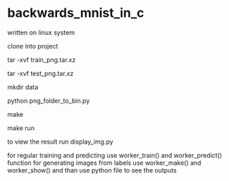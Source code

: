 # backwards_mnist_in_c
written on linux system

clone into project

tar -xvf train_png.tar.xz 

tar -xvf test_png.tar.xz 

mkdir data 

python png_folder_to_bin.py 

make

make run


to view the result run display_img.py

for regular training and predicting use worker_train() and worker_predict() function
for generating images from labels use worker_make() and worker_show() and than use python file to see the outputs


